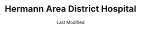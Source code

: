---
layout: location-page
date: Last Modified
description: "Local COVID-19 testing is available at Hermann Area District Hospital in Hermann, Missouri, USA."
permalink: "locations/missouri/hermann/hermann-area-district-hospital/"
tags:
  - locations
  - missouri
title: Hermann Area District Hospital
uniqueName: hermann-area-district-hospital
state: Missouri
stateAbbr: MO
hood: "Hermann"
address: "509 West 18th St"
city: "Hermann"
zip: "65401"
zipsNearby: "63622 63623 65439 63625 65440 65441 65443 65444 63629 65689 63630 63631 63633 65446 65452 65453 65456 65457 65459 65436 65462 65463 65464 65466 65468 65589 65470 65473 65584 65660 65662 65479 65483 65564 65484 65486 63648 65501 65532 65534 65535 65536 63654 65542 63656 63660 65591 65461 65529 65550 65722 65543 65552 63664 65555 63666 65556 65787 65557 65401 65402 65409 65541 65559 65449 65560 65565 65566 65567 65570 65571 63674 65580 65582 65583 65586 65001 65011 63013 65013 63014 65014 65062 65016 65017 65042 65020 65023 65024 63342 65026 65072 65032 63030 65035 63037 65038 63041 65039 65040 65041 65043 65101 65102 65103 65104 65105 65106 65107 65108 65109 65110 65111 65047 65048 65049 63056 65051 65052 65053 63060 63061 65054 63357 65058 65059 65036 65061 65063 63068 65064 65065 65066 65067 65069 63071 63072 63091 65074 63077 65075 65076 63079 65077 63080 65079 65080 63378 65082 65083 63084 63089 63090 65085" 
mapUrl: "http://maps.apple.com/?q=Hermann+Area+District+Hospital&address=509+West+18th+St,Hermann,Missouri,65401"
locationType: Drive-thru
phone: "573-569-5049"
website: "https://www.hadh.org/news-events/news-releases/press-release-covid-19-testing"
onlineBooking: undefined
closed: undefined
closedUpdate: May 18th, 2020
notes: "By appointment only. Requires doctor's referral. Requires phone screen."
days: Contact for hours of operation.
ctaMessage: Learn more
ctaUrl: "https://www.hadh.org/news-events/news-releases/press-release-covid-19-testing"
---